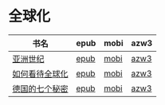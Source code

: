 # 全球化

| 书名 | epub | mobi | azw3 |
| --- | --- | --- | --- |
| [亚洲世纪](http://ct.dalanmei.com/f/31084289-572116508-a477e6) | [epub](http://ct.dalanmei.com/f/31084289-572116508-a477e6) | [mobi](http://ct.dalanmei.com/f/31084289-571668649-04fc01) | [azw3](http://ct.dalanmei.com/f/31084289-572176171-07ef14) |
| [如何看待全球化](http://ct.dalanmei.com/f/31084289-571773902-f34eb0) | [epub](http://ct.dalanmei.com/f/31084289-571773902-f34eb0) | [mobi](http://ct.dalanmei.com/f/31084289-571496078-54b06f) | [azw3](http://ct.dalanmei.com/f/31084289-571918785-26ef80) |
| [德国的七个秘密](http://ct.dalanmei.com/f/31084289-572131053-065bf5) | [epub](http://ct.dalanmei.com/f/31084289-572131053-065bf5) | [mobi](http://ct.dalanmei.com/f/31084289-571593672-149d65) | [azw3](http://ct.dalanmei.com/f/31084289-571986616-576cec) |
